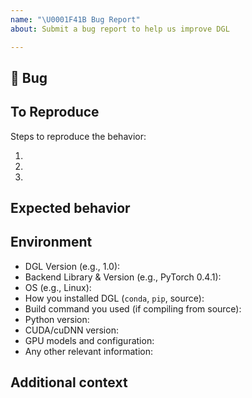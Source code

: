 ```yaml
---
name: "\U0001F41B Bug Report"
about: Submit a bug report to help us improve DGL

---
```


## 🐛 Bug

<!-- A clear and concise description of what the bug is. -->

## To Reproduce

Steps to reproduce the behavior:

1.
1.
1.

<!-- If you have a code sample, error messages, stack traces, please provide it here as well -->

## Expected behavior

<!-- A clear and concise description of what you expected to happen. -->

## Environment

 - DGL Version (e.g., 1.0):
 - Backend Library & Version (e.g., PyTorch 0.4.1):
 - OS (e.g., Linux):
 - How you installed DGL (`conda`, `pip`, source):
 - Build command you used (if compiling from source):
 - Python version:
 - CUDA/cuDNN version:
 - GPU models and configuration:
 - Any other relevant information:

## Additional context

<!-- Add any other context about the problem here. -->
